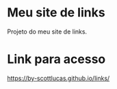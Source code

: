 # Meu site de links

Projeto do meu site de links.

# Link para acesso

https://by-scottlucas.github.io/links/
